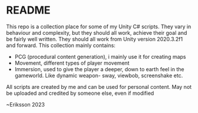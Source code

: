 # README

This repo is a collection place for some of my Unity C# scripts. They vary in behaviour and complexity, but they should all work, achieve their goal and be fairly well written. They should all work from Unity version 2020.3.2f1 and forward. This collection mainly contains:
- PCG (procedural content generation), i mainly use it for creating maps
- Movement, different types of player movement
- Immersion, used to give the player a deeper, down to earth feel in the gameworld. Like dynamic weapon- sway, viewbob, screenshake etc.

All scripts are created by me and can be used for personal content.
May not be uploaded and credited by someone else, even if modified

~Eriksson 2023
